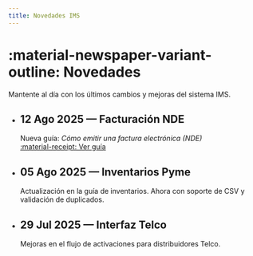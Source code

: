 ```yaml
---
title: Novedades IMS
---
```


# :material-newspaper-variant-outline: Novedades

Mantente al día con los últimos cambios y mejoras del sistema IMS.

<div class="grid cards" markdown>

-   **12 Ago 2025 — Facturación NDE**
    ---
    Nueva guía: *Cómo emitir una factura electrónica (NDE)*  
    [:material-receipt: Ver guía](../05-Guias/v1/Ventas/factura-nde.md)

-   **05 Ago 2025 — Inventarios Pyme**
    ---
    Actualización en la guía de inventarios. Ahora con soporte de CSV y validación de duplicados.  
    

-   **29 Jul 2025 — Interfaz Telco**
    ---
    Mejoras en el flujo de activaciones para distribuidores Telco.  
    

</div>